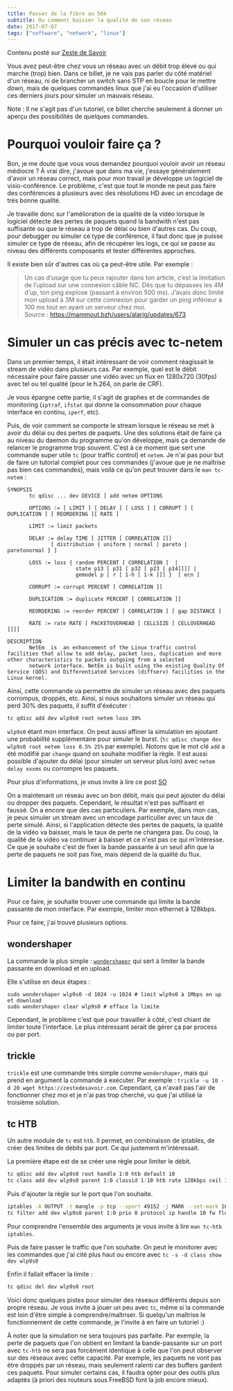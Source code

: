 ```yaml
---
title: Passer de la fibre au 56k
subtitle: Ou comment baisser la qualité de son réseau
date: 2017-07-07
tags: ["software", "network", "linux"]
---
```


Contenu posté sur [Zeste de Savoir](https://zestedesavoir.com/contenus/2012/passer-de-la-fibre-au-56k/)

Vous avez peut-être chez vous un réseau avec un débit trop élevé ou qui marche (trop) bien. Dans ce billet, je ne vais pas parler du côté matériel d'un réseau, ni de brancher un switch sans STP en boucle pour le mettre down, mais de quelques commandes linux que j'ai eu l'occasion d'utiliser ces derniers jours pour simuler un mauvais réseau.

Note : Il ne s'agit pas d'un tutoriel, ce billet cherche seulement à donner un aperçu des possibilités de quelques commandes.

# Pourquoi vouloir faire ça ?

Bon, je me doute que vous vous demandez pourquoi vouloir avoir un réseau médiocre ? À vrai dire, j'avoue que dans ma vie, j'essaye généralement d'avoir un réseau correct, mais pour mon travail je développe un logiciel de visio-conférence. Le problème, c'est que tout le monde ne peut pas faire des conférences à plusieurs avec des résolutions HD avec un encodage de très bonne qualité.

Je travaille donc sur l'amélioration de la qualité de la vidéo lorsque le logiciel détecte des pertes de paquets quand la bandwith n'est pas suffisante ou que le réseau a trop de délai ou bien d'autres cas. Du coup, pour debugger ou simuler ce type de conférence, il faut donc que je puisse simuler ce type de réseau, afin de récupérer les logs, ce qui se passe au niveau des différents composants et tester différentes approches.

Il existe bien sûr d'autres cas où ça peut-être utile. Par exemple :
> Un cas d’usage que tu peux rajouter dans ton article, c’est la limitation de l’upload sur une connexion câble NC.
Dès que tu dépasses les 4M d’up, ton ping explose (passant à environ 500 ms).
> J’avais donc limité mon upload à 3M sur cette connexion pour garder un ping inférieur à 100 ms tout en ayant un serveur chez moi.  
> Source : https://mammout.bzh/users/alarig/updates/673

# Simuler un cas précis avec tc-netem

Dans un premier temps, il était intéressant de voir comment réagissait le stream de vidéo dans plusieurs cas. Par exemple, quel est le débit nécessaire pour faire passer une vidéo avec un flux en 1280x720 (30fps) avec tel ou tel qualité (pour le h.264, on parle de CRF).

Je vous épargne cette partie, il s'agit de graphes et de commandes de monitoring (`iptraf`, `ifstat` qui donne la consommation pour chaque interface en continu, `iperf`, etc).

Puis, de voir comment se comporte le stream lorsque le réseau se met à avoir du délai ou des pertes de paquets. Une des solutions était de faire ça au niveau du daemon du programme qu'on développe, mais ça demande de relancer le programme trop souvent. C'est à ce moment que sert une commande super utile `tc` (pour traffic control) et `netem`. Je n'ai pas pour but de faire un tutorial complet pour ces commandes (j'avoue que je ne maîtrise pas bien ces commandes), mais voilà ce qu'on peut trouver dans le `man tc-netem` :

```
SYNOPSIS
       tc qdisc ... dev DEVICE ] add netem OPTIONS

       OPTIONS := [ LIMIT ] [ DELAY ] [ LOSS ] [ CORRUPT ] [ DUPLICATION ] [ REORDERING ][ RATE ]

       LIMIT := limit packets

       DELAY := delay TIME [ JITTER [ CORRELATION ]]]
              [ distribution { uniform | normal | pareto |  paretonormal } ]

       LOSS := loss { random PERCENT [ CORRELATION ]  |
                      state p13 [ p31 [ p32 [ p23 [ p14]]]] |
                      gemodel p [ r [ 1-h [ 1-k ]]] }  [ ecn ]

       CORRUPT := corrupt PERCENT [ CORRELATION ]]

       DUPLICATION := duplicate PERCENT [ CORRELATION ]]

       REORDERING := reorder PERCENT [ CORRELATION ] [ gap DISTANCE ]

       RATE := rate RATE [ PACKETOVERHEAD [ CELLSIZE [ CELLOVERHEAD ]]]]

DESCRIPTION
       NetEm  is  an enhancement of the Linux traffic control facilities that allow to add delay, packet loss, duplication and more other characteristics to packets outgoing from a selected
       network interface. NetEm is built using the existing Quality Of Service (QOS) and Differentiated Services (diffserv) facilities in the Linux kernel.
```

Ainsi, cette commande va permettre de simuler un réseau avec des paquets corrompus, droppés, etc. Ainsi, si nous souhaitons simuler un réseau qui perd 30% des paquets, il suffit d'éxécuter :
```bash
tc qdisc add dev wlp9s0 root netem loss 30%
```

`wlp9s0` étant mon interface. On peut aussi affiner la simulation en ajoutant une probabilité supplémentaire pour simuler le burst. (`tc qdisc change dev wlp9s0 root netem loss 0.5% 25%` par exemple).
Notons que le mot clé `add` a été modifié par `change` quand on souhaite modifier la règle. Il est aussi possible d'ajouter du délai (pour simuler un serveur plus loin) avec `netem delay xxxms` ou corrompre les paquets.

Pour plus d'informations, je vous invite à lire ce post [SO](https://stackoverflow.com/questions/614795/simulate-delayed-and-dropped-packets-on-linux)

On a maintenant un réseau avec un bon débit, mais qui peut ajouter du délai ou dropper des paquets. Cependant, le résultat n'est pas suffisant et faussé. On a encore que des cas particuliers. Par exemple, dans mon cas, je peux simuler un stream avec un encodage particulier avec un taux de perte simulé. Ainsi, si l'application détecte des pertes de paquets, la qualité de la vidéo va baisser, mais le taux de perte ne changera pas. Du coup, la qualité de la vidéo va continuer à baisser et ce n'est pas ce qui m'intéresse. Ce que je souhaite c'est de fixer la bande passante à un seuil afin que la perte de paquets ne soit pas fixe, mais dépend de la qualité du flux.

# Limiter la bandwith en continu

Pour ce faire, je souhaite trouver une commande qui limite la bande passante de mon interface. Par exemple, limiter mon ethernet à 128kbps.

Pour ce faire, j'ai trouvé plusieurs options.

## wondershaper

La commande la plus simple : [`wondershaper`](https://github.com/magnific0/wondershaper/) qui sert à limiter la bande passante en download et en upload.

Elle s'utilise en deux étapes :
```
sudo wondershaper wlp9s0 -d 1024 -u 1024 # limit wlp9s0 à 1Mbps en up et download
sudo wondershaper clear wlp9s0 # efface la limite
```

Cependant, le problème c'est que pour travailler à côté, c'est chiant de limiter toute l'interface. Le plus intéressant serait de gérer ça par process ou par port.

## trickle

`trickle` est une commande très simple comme `wondershaper`, mais qui prend en argument la commande à exécuter. Par exemple : `trickle -u 10 -d 20 wget https://zestedesavoir.com`. Cependant, ça n'avait pas l'air de fonctionner chez moi et je n'ai pas trop cherché, vu que j'ai utilisé la troisième solution.

## tc HTB

Un autre module de `tc` est `htb`. Il permet, en combinaison de iptables, de créer des limites de débits par port. Ce qui justement m'intéressait.

La première étape est de se créer une règle pour limiter le débit.
```bash
tc qdisc add dev wlp9s0 root handle 1:0 htb default 10
tc class add dev wlp9s0 parent 1:0 classid 1:10 htb rate 128kbps ceil 128kbps prio 0
```

Puis d'ajouter la règle sur le port que l'on souhaite.
```bash
iptables -A OUTPUT -t mangle -p tcp --sport 49152 -j MARK --set-mark 10
tc filter add dev wlp9s0 parent 1:0 prio 0 protocol ip handle 10 fw flowid 1:10
```

Pour comprendre l'ensemble des arguments je vous invite à lire `man tc-htb iptables`.

Puis de faire passer le traffic que l'on souhaite. On peut le monitorer avec les commandes que j'ai cité plus haut ou encore avec `tc -s -d class show dev wlp9s0`

Enfin il fallait effacer la limite :
```bash
tc qdisc del dev wlp9s0 root
```

Voici donc quelques pistes pour simuler des réseaux différents depuis son propre réseau. Je vous invite à jouer un peu avec `tc`, même si la commande est loin d'être simple à comprendre/maîtriser. Si quelqu'un maîtrise le fonctionnement de cette commande, je l'invite à en faire un tutoriel :)

À noter que la simulation ne sera toujours pas parfaite. Par exemple, la perte de paquets que l'on obtient en limitant la bande-passante sur un port avec `tc-htb` ne sera pas forcément identique à celle que l'on peut observer sur des réseaux avec cette capacité. Par exemple, les paquets ne vont pas être droppés par un réseau, mais seulement ralenti car des buffers gardent ces paquets. Pour simuler certains cas, il faudra opter pour des outils plus adaptés (à priori des routeurs sous FreeBSD font la job encore mieux).
